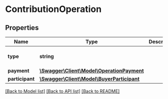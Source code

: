 # ContributionOperation

## Properties
Name | Type | Description | Notes
------------ | ------------- | ------------- | -------------
**type** | **string** |  | [optional] [default to 'CONTRIBUTION']
**payment** | [**\Swagger\Client\Model\OperationPayment**](OperationPayment.md) |  | 
**participant** | [**\Swagger\Client\Model\BuyerParticipant**](BuyerParticipant.md) |  | 

[[Back to Model list]](../../README.md#documentation-for-models) [[Back to API list]](../../README.md#documentation-for-api-endpoints) [[Back to README]](../../README.md)

